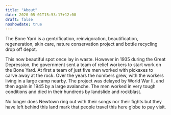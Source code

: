 ```yaml
---
title: "About"
date: 2020-05-01T15:53:17+12:00
draft: false
noshowdate: true
---
```


The Bone Yard is a gentrification, reinvigoration, beautification, regeneration, skin care, nature conservation project and bottle recycling drop off depot.

This now beautiful spot once lay in waste. However in 1935 during the Great Depression, the government sent a team of relief workers to start work on the Bone Yard. At first a team of just five men worked with pickaxes to carve away at the rock. Over the years the numbers grew, with the workers living in a large camp nearby. The project was delayed by World War II, and then again in 1945 by a large avalanche. The men worked in very tough conditions and died in their hundreds by landslide and rockblast.

No longer does Newtown ring out with their songs nor their fights but they have left behind this land mark that people travel this here globe to pay visit.

